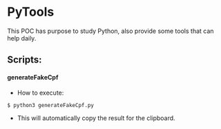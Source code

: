 # PyTools
This POC has purpose to study Python, also provide some tools that can help daily.

## Scripts:

#### generateFakeCpf

- How to execute:

`$ python3 generateFakeCpf.py`

- This will automatically copy the result for the clipboard.
